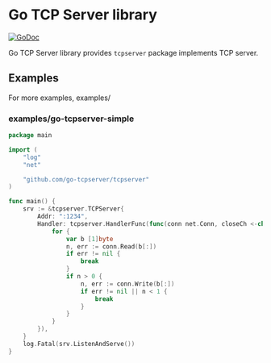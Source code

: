 # Go TCP Server library

[![GoDoc](https://godoc.org/github.com/go-tcpserver/tcpserver?status.svg)](https://godoc.org/github.com/go-tcpserver/tcpserver)

Go TCP Server library provides `tcpserver` package implements TCP server.

## Examples

For more examples, examples/

### examples/go-tcpserver-simple

```go
package main

import (
	"log"
	"net"

	"github.com/go-tcpserver/tcpserver"
)

func main() {
	srv := &tcpserver.TCPServer{
		Addr: ":1234",
		Handler: tcpserver.HandlerFunc(func(conn net.Conn, closeCh <-chan struct{}) {
			for {
				var b [1]byte
				n, err := conn.Read(b[:])
				if err != nil {
					break
				}
				if n > 0 {
					n, err := conn.Write(b[:])
					if err != nil || n < 1 {
						break
					}
				}
			}
		}),
	}
	log.Fatal(srv.ListenAndServe())
}

```
